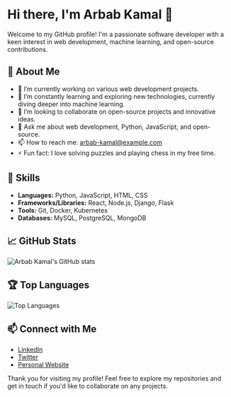 # Hi there, I'm Arbab Kamal 👋

Welcome to my GitHub profile! I'm a passionate software developer with a keen interest in web development, machine learning, and open-source contributions.

## 🌟 About Me

- 🔭 I’m currently working on various web development projects.
- 🌱 I’m constantly learning and exploring new technologies, currently diving deeper into machine learning.
- 👯 I’m looking to collaborate on open-source projects and innovative ideas.
- 💬 Ask me about web development, Python, JavaScript, and open-source.
- 📫 How to reach me: [arbab-kamal@example.com](mailto:arbab-kamal@example.com)
- ⚡ Fun fact: I love solving puzzles and playing chess in my free time.

## 🚀 Skills

- **Languages:** Python, JavaScript, HTML, CSS
- **Frameworks/Libraries:** React, Node.js, Django, Flask
- **Tools:** Git, Docker, Kubernetes
- **Databases:** MySQL, PostgreSQL, MongoDB

## 📈 GitHub Stats

![Arbab Kamal's GitHub stats](https://github-readme-stats.vercel.app/api?username=arbab-kamal&show_icons=true&theme=radical)

## 🏆 Top Languages

![Top Languages](https://github-readme-stats.vercel.app/api/top-langs/?username=arbab-kamal&layout=compact&theme=radical)

## 📫 Connect with Me

- [LinkedIn](https://www.linkedin.com/in/arbab-kamal-4a9016233/)
- [Twitter]((https://x.com/ArbabKamal17))
- [Personal Website]((https://portfillo-six.vercel.app/))

Thank you for visiting my profile! Feel free to explore my repositories and get in touch if you'd like to collaborate on any projects.
